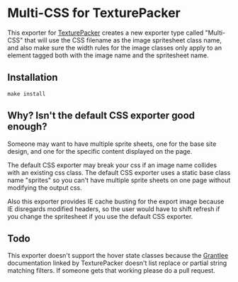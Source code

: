 # Multi-CSS for TexturePacker #

This exporter for [TexturePacker](http://www.texturepacker.com/) creates a new exporter type called "Multi-CSS" that will use the CSS filename as the image spritesheet class name, and also make sure the width rules for the image classes only apply to an element tagged both with the image name and the spritesheet name.

## Installation ##

    make install


## Why? Isn't the default CSS exporter good enough? ##

Someone may want to have multiple sprite sheets, one for the base site design, and one for the specific content displayed on the page.

The default CSS exporter may break your css if an image name collides with an existing css class.  The default CSS exporter uses a static base class name "sprites" so you can't have multiple sprite sheets on one page without modifying the output css.

Also this exporter provides IE cache busting for the export image because IE disregards modified headers, so the user would have to shift refresh if you change the spritesheet if you use the default CSS exporter.

## Todo ##

This exporter doesn't support the hover state classes because the [Grantlee](http://www.grantlee.org/apidox/for_themers.html) documentation linked by TexturePacker doesn't list replace or partial string matching filters.  If someone gets that working please do a pull request.
